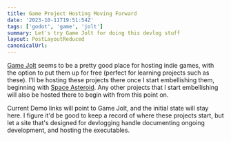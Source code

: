 ```yaml
---
title: Game Project Hosting Moving Forward
date: '2023-10-11T19:51:54Z'
tags: ['godot', 'game', 'jolt']
summary: Let's try Game Jolt for doing this devlog stuff
layout: PostLayoutReduced
canonicalUrl:
---
```


[Game Jolt](https://gamejolt.com/about) seems to be a pretty good place for hosting indie games, with the option to put them up for free (perfect for
learning projects such as these). I'll be hosting these projects there once I start embellishing them, beginning with
[Space Asteroid](/projects/godot-asteroids). Any other projects that I start embellishing will also be hosted there to
begin with from this point on.

Current Demo links will point to Game Jolt, and the initial state will stay here. I figure it'd be good to keep a
record of where these projects start, but let a site that's designed for devlogging handle documenting ongoing
development, and hosting the executables.
